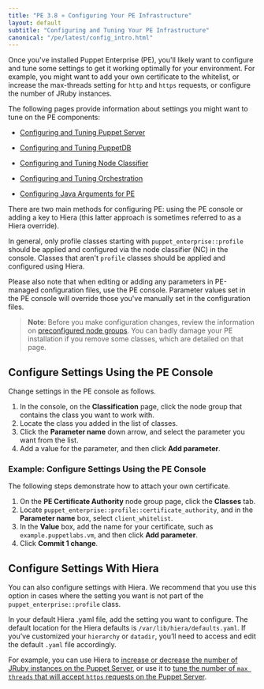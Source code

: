```yaml
---
title: "PE 3.8 » Configuring Your PE Infrastructure"
layout: default
subtitle: "Configuring and Tuning Your PE Infrastructure"
canonical: "/pe/latest/config_intro.html"
---
```


Once you've installed Puppet Enterprise (PE), you'll likely want to configure and tune some settings to get it working optimally for your environment. For example, you might want to add your own certificate to the whitelist, or increase the max-threads setting for `http` and `https` requests, or configure the number of JRuby instances.

The following pages provide information about settings you might want to tune on the PE components:

- [Configuring and Tuning Puppet Server](./config_puppetserver.html)

- [Configuring and Tuning PuppetDB](./config_puppetdb.html)

- [Configuring and Tuning Node Classifier](./config_nc.html)

- [Configuring and Tuning Orchestration](./config_orchestration.html)

- [Configuring Java Arguments for PE](./config_java_args.html)

There are two main methods for configuring PE: using the PE console or adding a key to Hiera (this latter approach is sometimes referred to as a Hiera override).

In general, only profile classes starting with `puppet_enterprise::profile` should be applied and configured via the node classifier (NC) in the console. Classes that aren't `profile` classes should be applied and configured using Hiera.

Please also note that when editing or adding any parameters in PE-managed configuration files, use the PE console. Parameter values set in the PE console will override those you've manually set in the configuration files.

>**Note**: Before you make configuration changes, review the information on [preconfigured node groups](./console_classes_groups_preconfigured_groups.html). You can badly damage your PE installation if you remove some classes, which are detailed on that page.

## Configure Settings Using the PE Console

Change settings in the PE console as follows.

1. In the console, on the **Classification** page, click the node group that contains the class you want to work with.
2. Locate the class you added in the list of classes.
3. Click the **Parameter name** down arrow, and select the parameter you want from the list.
4. Add a value for the parameter, and then click **Add parameter**.

### Example: Configure Settings Using the PE Console

The following steps demonstrate how to attach your own certificate.

1. On the **PE Certificate Authority** node group page, click the **Classes** tab.
2. Locate `puppet_enterprise::profile::certificate_authority`, and in the **Parameter name** box, select `client_whitelist`.
3. In the **Value** box, add the name for your certificate, such as `example.puppetlabs.vm`, and then click **Add parameter**.
4. Click **Commit 1 change**.

## Configure Settings With Hiera

You can also configure settings with Hiera. We recommend that you use this option in cases where the setting you want is not part of the `puppet_enterprise::profile` class.

In your default Hiera .yaml file, add the setting you want to configure. The default location for the Hiera defaults is `/var/lib/hiera/defaults.yaml`. If you’ve customized your `hierarchy` or `datadir`, you’ll need to access and edit the default `.yaml` file accordingly.

For example, you can use Hiera to [increase or decrease the number of JRuby instances on the Puppet Server](./config_puppetserver.html#tuning-jruby-on-the-puppet-server), or use it to [tune the number of `max threads` that will accept `https` requests on the Puppet Server](./config_puppetserver.html#tuning-max-threads-on-puppet-server).
